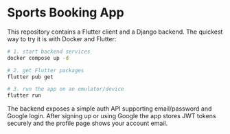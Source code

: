 # Sports Booking App

This repository contains a Flutter client and a Django backend.
The quickest way to try it is with Docker and Flutter:

```bash
# 1. start backend services
docker compose up -d

# 2. get Flutter packages
flutter pub get

# 3. run the app on an emulator/device
flutter run
```
The backend exposes a simple auth API supporting email/password and Google login.
After signing up or using Google the app stores JWT tokens securely and the
profile page shows your account email.
